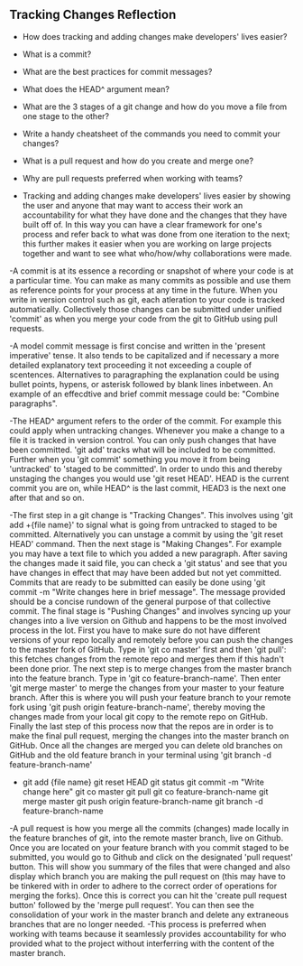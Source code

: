 ## Tracking Changes Reflection

- How does tracking and adding changes make developers' lives easier?
- What is a commit?
- What are the best practices for commit messages?
- What does the HEAD^ argument mean?
- What are the 3 stages of a git change and how do you move a file from one stage to the other?
- Write a handy cheatsheet of the commands you need to commit your changes?
- What is a pull request and how do you create and merge one?
- Why are pull requests preferred when working with teams?

- Tracking and adding changes make developers' lives easier by showing the user and anyone that may want to access their work an accountability for what they have done and the changes that they have built off of.  In this way you can have a clear framework for one's process and refer back to what was done from one iteration to the next; this further makes it easier when you are working on large projects together and want to see what who/how/why collaborations were made.  

-A commit is at its essence a recording or snapshot of where your code is at a particular time.  You can make as many commits as possible and use them as reference points for your process at any time in the future.  When you write in version control such as git, each atleration to your code is tracked automatically.  Collectively those changes can be submitted under unified 'commit' as when you merge your code from the git to GitHub using pull requests.

-A model commit message is first concise and written in the 'present imperative' tense.  It also tends to be capitalized and if necessary a more detailed explanatory text proceeding it not exceeding a couple of scentences.  Alternatives to paragraphing the explanation could be using bullet points, hypens, or asterisk followed by blank lines inbetween.  An example of an effecdtive and brief commit message could be: "Combine paragraphs".

-The HEAD^ argument refers to the order of the commit. For example this could apply when untracking changes.  Whenever you make a change to a file it is tracked in version control.  You can only push changes that have been committed. 'git add' tracks what will be included to be committed.  Further when you 'git commit' something you move it from being 'untracked' to 'staged to be committed'.  In order to undo this and thereby unstaging the changes you would use 'git reset HEAD'.  HEAD is the current commit you are on, while HEAD^ is the last commit, HEAD3 is the next one after that and so on.  

-The first step in a git change is "Tracking Changes".  This involves using 'git add +{file name}' to signal what is going from untracked to staged to be committed. Alternatively you can unstage a commit by using the 'git reset HEAD' command.  Then the next stage is "Making Changes".  For example you may have a text file to which you added a new paragraph.  After saving the changes made it said file, you can check a 'git status' and see that you have changes in effect that may have been added but not yet committed. Commits that are ready to be submitted can easily be done using 'git commit -m "Write changes here in brief message".  The message provided should be a concise rundown of the general purpose of that collective commit. The final stage is "Pushing Changes" and involves syncing up your changes into a live version on Github and happens to be the most involved process in the lot. First you have to make sure do not have different versions of your repo locally and remotely before you can push the changes to the master fork of GitHub. Type in 'git co master' first and then 'git pull': this fetches changes from the remote repo and merges them if this hadn't been done prior.  The next step is to merge changes from the master branch into the feature branch. Type in 'git co feature-branch-name'. Then enter 'git merge master' to merge the changes from your master to your feature branch.  After this is where you will push your feature branch to your remote fork using 'git push origin feature-branch-name', thereby moving the changes made from your local git copy to the remote repo on GitHub. Finally the last step of this process now that the repos are in order is to make the final pull request, merging the changes into the master branch on GitHub.  Once all the changes are merged you can delete old branches on GitHub and the old feature branch in your terminal using 'git branch -d feature-branch-name' 

- git add {file name}
  git reset HEAD
  git status
  git commit -m "Write change here"
  git co master
  git pull
  git co feature-branch-name
  git merge master
  git push origin feature-branch-name
  git branch -d feature-branch-name

 -A pull request is how you merge all the commits (changes) made locally in the feature branches of git, into the remote master branch, live on Github.  Once you are located on your feature branch with you commit staged to be submitted, you would go to Github and click on the designated 'pull request' button.  This will show you summary of the files that were changed and also display which branch you are making the pull request on (this may have to be tinkered with in order to adhere to the correct order of operations for merging the forks). Once this is correct you can hit the 'create pull request button' followed by the 'merge pull request'. You can then see the consolidation of your work in the master branch and delete any extraneous branches that are no longer needed.
 -This process is preferred when working with teams because it seamlessly provides accountability for who provided what to the project without interferring with the content of the master branch.
